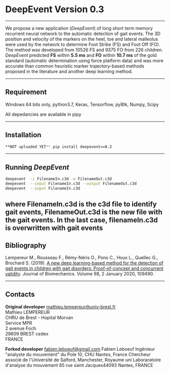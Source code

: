 # DeepEvent Version 0.3


---
We propose a new application (_DeepEvent_) of long short term memory recurrent neural network to the automatic detection of gait events.
The 3D position and velocity of the markers on the heel, toe and lateral malleolus were used by the network to determine Foot Strike (FS) and Foot Off (FO).
The method was developed from  10526 FS and 9375 FO from 226 children. _DeepEvent_ predicted **FS** within **5.5 ms** and **FO** within **10.7 ms** of the gold standard (automatic determination using force platform data) and was more accurate than common heuristic marker trajectory-based methods proposed in the literature and another deep learning method.

---
## Requirement


Windows 64 bits only, python3.7, Keras, Tensorflow, pyBtk, Numpy, Scipy

All depedancies are available in pipy  


---
## Installation
```sh
**NOT uploaded YET** pip install deepevent==0.3
```


---
## Running _DeepEvent_
```sh
deepevent  -i FilenameIn.c3d -o FilenameOut.c3d
deepevent  --input FilenameIn.c3d --output FilenameOut.c3d
deepevent  --input FilenameIn.c3d
```
where FilenameIn.c3d is the c3d file to identify gait events, FilenameOut.c3d is the new file with the gait events.
In the last case, filenameIn.c3d is overwritten with gait events
---
## Bibliography
Lempereur M., Rousseau F., Rémy-Néris O., Pons C., Houx L., Quellec G., Brochard S. (2019). [A new deep learning-based method for the detection of gait events in children with gait disorders: Proof-of-concept and concurrent validity](https://doi.org/10.1016/j.jbiomech.2019.109490). Journal of Biomechanics. Volume 98, 2 January 2020, 109490.



---
## Contacts
**Original developer**
[mathieu.lempereur@univ-brest.fr](mailto:mathieu.lemepreur@univ-brest.fr)  
Mathieu LEMPEREUR  
CHRU de Brest - Hopital Morvan  
Service MPR  
2 avenue Foch  
29609 BREST cedex  
FRANCE

**Forked developer**
[fabien.leboeuf@gmail.com](mailto:fabien.leboeuf@gmail.com) 
Fabien Leboeuf
Ingénieur "analyste du mouvement" du Pole 10, CHU Nantes, France
Chercheur associé de l'Université de Salford, Manchester, Royaume uni
Laboraratoire d'analyse du mouvement
85 rue saint Jacques44093 Nantes, FRANCE